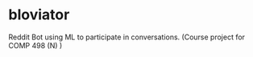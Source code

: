# bloviator
Reddit Bot using ML to participate in conversations. (Course project for COMP 498 (N) )
